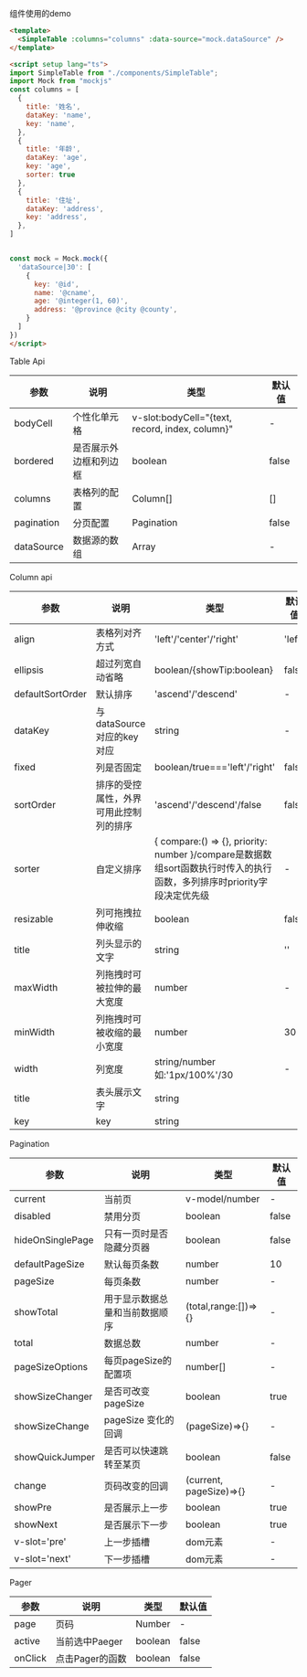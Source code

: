 组件使用的demo

``` html
<template>
  <SimpleTable :columns="columns" :data-source="mock.dataSource" />
</template>

<script setup lang="ts">
import SimpleTable from "./components/SimpleTable";
import Mock from "mockjs"
const columns = [
  {
    title: '姓名',
    dataKey: 'name',
    key: 'name',
  },
  {
    title: '年龄',
    dataKey: 'age',
    key: 'age',
    sorter: true
  },
  {
    title: '住址',
    dataKey: 'address',
    key: 'address',
  },
]


const mock = Mock.mock({
  'dataSource|30': [
    {
      key: '@id',
      name: '@cname',
      age: '@integer(1, 60)',
      address: '@province @city @county',
    }
  ]
})
</script>

```


Table Api

| 参数 | 说明 | 类型 | 默认值 |
| ------ | ------ | ------ | ------ |
| bodyCell | 个性化单元格 | v-slot:bodyCell="{text, record, index, column}" | - |
| bordered | 是否展示外边框和列边框 | boolean | false |
| columns | 表格列的配置 | Column[] | [] |
| pagination | 分页配置 | Pagination | false | false|
| dataSource | 数据源的数组 | Array | - |


Column api

| 参数 | 说明 | 类型 | 默认值 |
| ------ | ------ | ------ | ------ |
| align | 表格列对齐方式 | 'left'/'center'/'right' | 'left' |
| ellipsis | 超过列宽自动省略 | boolean/{showTip:boolean} | false |
| defaultSortOrder | 默认排序 | 'ascend'/'descend' | - |
| dataKey | 与dataSource对应的key对应 | string | - |
| fixed | 列是否固定 | boolean/true==='left'/'right' | false |
| sortOrder | 排序的受控属性，外界可用此控制列的排序 | 'ascend'/'descend'/false | false |
| sorter | 自定义排序 | { compare:() => {}, priority: number }/compare是数据数组sort函数执行时传入的执行函数，多列排序时priority字段决定优先级 | - |
| resizable | 列可拖拽拉伸收缩 | boolean | false |
| title | 列头显示的文字 | string | '' |
| maxWidth | 列拖拽时可被拉伸的最大宽度 | number | - |
| minWidth | 列拖拽时可被收缩的最小宽度 | number | 30 |
| width | 列宽度 | string/number 如:'1px/100%'/30 | - |
| title | 表头展示文字 | string |  |
| key | key | string |  |



Pagination

| 参数 | 说明 | 类型 | 默认值 |
| ------ | ------ | ------ | ------ |
| current | 当前页 | v-model/number | - |
| disabled | 禁用分页 | boolean | false |
| hideOnSinglePage | 只有一页时是否隐藏分页器 | boolean | false |
| defaultPageSize | 默认每页条数 | number | 10 |
| pageSize | 每页条数 | number | - |
| showTotal | 用于显示数据总量和当前数据顺序 | (total,range:[])=>{} | - |
| total | 数据总数 | number | - |
| pageSizeOptions | 每页pageSize的配置项 | number[] | - |
| showSizeChanger | 是否可改变pageSize | boolean | true |
| showSizeChange | pageSize 变化的回调 | (pageSize)=>{} | - |
| showQuickJumper | 是否可以快速跳转至某页 | boolean | false |
| change | 页码改变的回调 | (current, pageSize)=>{} | - |
| showPre| 是否展示上一步 | boolean | true |
| showNext| 是否展示下一步 | boolean | true |
| v-slot='pre'| 上一步插槽 | dom元素 | - |
| v-slot='next'| 下一步插槽 | dom元素 | - |


Pager

| 参数 | 说明 | 类型 | 默认值 |
| ------  | ------ | ------ | ------ |
| page    | 页码    | Number | - |
| active  | 当前选中Paeger  | boolean | false |
| onClick | 点击Pager的函数 | boolean | false | 
